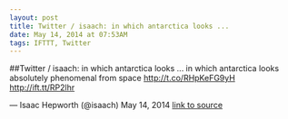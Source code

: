 ```yaml
---
layout: post
title: Twitter / isaach: in which antarctica looks ...
date: May 14, 2014 at 07:53AM
tags: IFTTT, Twitter
---
```

##Twitter / isaach: in which antarctica looks ...
in which antarctica looks absolutely phenomenal from space http://t.co/RHpKeFG9yH http://ift.tt/RP2lhr

— Isaac Hepworth (@isaach) May 14, 2014
[link to source](http://ift.tt/1lwoOds) 
